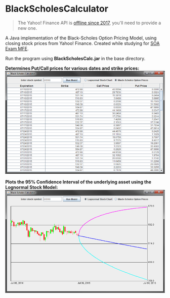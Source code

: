 # BlackScholesCalculator
> The Yahoo! Finance API is [offline since 2017](https://stackoverflow.com/questions/44057580/yahoo-finance-api-changes-2017), you'll need to provide a new one.

A Java implementation of the Black-Scholes Option Pricing Model, using closing stock prices from Yahoo! Finance. Created while studying for [SOA Exam MFE](https://www.soa.org/education/exam-req/edu-exam-mfe-detail.aspx).

Run the program using **BlackScholesCalc.jar** in the base directory.

**Determines Put/Call prices for various dates and strike prices:**
![alt tag](/screenshots/OptionPrices.png)

**Plots the 95% Confidence Interval of the underlying asset using the Lognormal Stock Model:**
![alt tag](/screenshots/LognormalStockModel.png)
